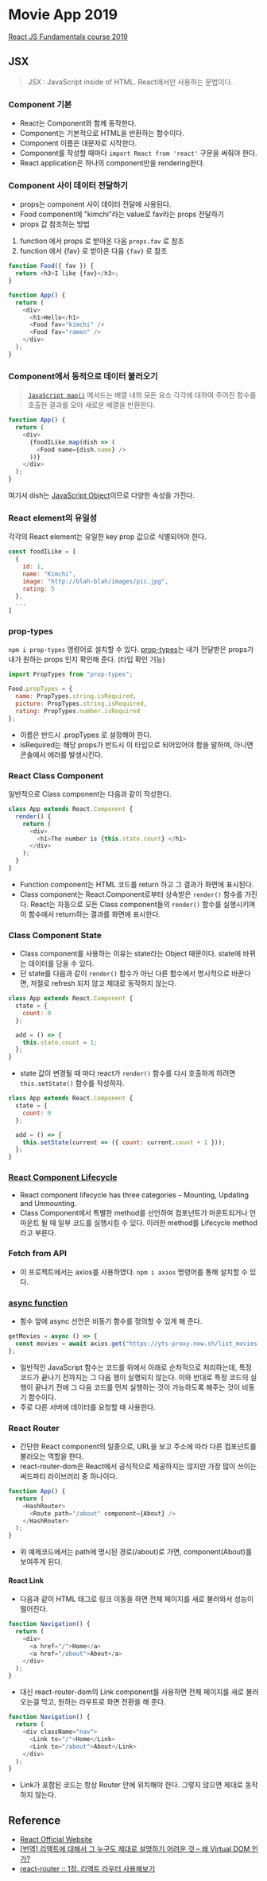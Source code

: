 # Movie App 2019

<a href="https://academy.nomadcoders.co/p/reactjs-fundamentals">React JS Fundamentals course 2019</a>

## JSX

> JSX : JavaScript inside of HTML. React에서만 사용하는 문법이다.

### Component 기본

- React는 Component와 함께 동작한다.
- Component는 기본적으로 HTML을 반환하는 함수이다.
- Component 이름은 대문자로 시작한다.
- Component를 작성할 때마다 `import React from 'react'` 구문을 써줘야 한다.
- React application은 하나의 component만을 rendering한다.

### Component 사이 데이터 전달하기

- props는 component 사이 데이터 전달에 사용된다.
- Food component에 "kimchi"라는 value로 fav라는 props 전달하기
- props 값 참조하는 방법

1. function 에서 props 로 받아온 다음 `props.fav` 로 참조
2. function 에서 {fav} 로 받아온 다음 `{fav}` 로 참조

```javascript
function Food({ fav }) {
  return <h3>I like {fav}</h3>;
}

function App() {
  return (
    <div>
      <h1>Hello</h1>
      <Food fav="kimchi" />
      <Food fav="ramen" />
    </div>
  );
}
```

### Component에서 동적으로 데이터 불러오기

> <a href="https://developer.mozilla.org/ko/docs/Web/JavaScript/Reference/Global_Objects/Array/map">`JavaScript map()`</a> 메서드는 배열 내의 모든 요소 각각에 대하여 주어진 함수를 호출한 결과를 모아 새로운 배열을 반환한다.

```javascript
function App() {
  return (
    <div>
      {foodILike.map(dish => (
        <Food name={dish.name} />
      ))}
    </div>
  );
}
```

여기서 dish는 <a href="https://developer.mozilla.org/ko/docs/Learn/JavaScript/Objects/Basics">JavaScript Object</a>이므로 다양한 속성을 가진다.

### React element의 유일성

각각의 React element는 유일한 key prop 값으로 식별되어야 한다.

```javascript
const foodILike = [
  {
    id: 1,
    name: "Kimchi",
    image: "http://blah-blah/images/pic.jpg",
    rating: 5
  },
  ...
]
```

### prop-types

`npm i prop-types` 명령어로 설치할 수 있다.
<a href="https://ko.reactjs.org/docs/typechecking-with-proptypes.html">prop-types</a>는 내가 전달받은 props가 내가 원하는 props 인지 확인해 준다. (타입 확인 기능)

```javascript
import PropTypes from "prop-types";

Food.propTypes = {
  name: PropTypes.string.isRequired,
  picture: PropTypes.string.isRequired,
  rating: PropTypes.number.isRequired
};
```

- 이름은 반드시 .propTypes 로 설정해야 한다.
- isRequired는 해당 props가 반드시 이 타입으로 되어있어야 함을 말하며, 아니면 콘솔에서 에러를 발생시킨다.

### React Class Component

일반적으로 Class component는 다음과 같이 작성한다.

```javascript
class App extends React.Component {
  render() {
    return (
      <div>
        <h1>The number is {this.state.count} </h1>
      </div>
    );
  }
}
```

- Function component는 HTML 코드를 return 하고 그 결과가 화면에 표시된다.
- Class component는 React.Component로부터 상속받은 `render()` 함수를 가진다. React는 자동으로 모든 Class component들의 `render()` 함수를 실행시키며 이 함수에서 return하는 결과를 화면에 표시한다.

### Class Component State

- Class component를 사용하는 이유는 state라는 Object 때문이다. state에 바뀌는 데이터를 담을 수 있다.
- 단 state를 다음과 같이 `render()` 함수가 아닌 다른 함수에서 명시적으로 바꾼다면, 저절로 refresh 되지 않고 제대로 동작하지 않는다.

```javascript
class App extends React.Component {
  state = {
    count: 0
  };

  add = () => {
    this.state.count = 1;
  };
}
```

- state 값이 변경될 때 마다 react가 `render()` 함수를 다시 호출하게 하려면 `this.setState()` 함수를 작성하자.

```javascript
class App extends React.Component {
  state = {
    count: 0
  };

  add = () => {
    this.setState(current => ({ count: current.count + 1 }));
  };
}
```

### <a href="https://ko.reactjs.org/docs/react-component.html">React Component Lifecycle</a>

- React component lifecycle has three categories – Mounting, Updating and Unmounting.
- Class Component에서 특별한 method를 선언하여 컴포넌트가 마운트되거나 언마운트 될 때 일부 코드를 실행시킬 수 있다. 이러한 method를 Lifecycle method라고 부른다.

### Fetch from API

- 이 프로젝트에서는 axios를 사용하였다. `npm i axios` 명령어를 통해 설치할 수 있다.

### <a href="https://developer.mozilla.org/ko/docs/Web/JavaScript/Reference/Statements/async_function">async function</a>

- 함수 앞에 async 선언은 비동기 함수를 정의할 수 있게 해 준다.

```javascript
getMovies = async () => {
  const movies = await axios.get("https://yts-proxy.now.sh/list_movies.json");
};
```

- 일반적인 JavaScript 함수는 코드를 위에서 아래로 순차적으로 처리하는데, 특정 코드가 끝나기 전까지는 그 다음 행이 실행되지 않는다. 이와 반대로 특정 코드의 실행이 끝나기 전에 그 다음 코드를 먼저 실행하는 것이 가능하도록 해주는 것이 비동기 함수이다.
- 주로 다른 서버에 데이터를 요청할 때 사용한다.

### React Router

- 간단한 React component의 일종으로, URL을 보고 주소에 따라 다른 컴포넌트를 불러오는 역할을 한다.
- react-router-dom은 React에서 공식적으로 제공하지는 않지만 가장 많이 쓰이는 써드파티 라이브러리 중 하나이다.

```javascript
function App() {
  return (
    <HashRouter>
      <Route path="/about" component={About} />
    </HashRouter>
  );
}
```

- 위 예제코드에서는 path에 명시된 경로(/about)로 가면, component(About)를 보여주게 된다.

#### React Link

- 다음과 같이 HTML 태그로 링크 이동을 하면 전체 페이지를 새로 불러와서 성능이 떨어진다.

```javascript
function Navigation() {
  return (
    <div>
      <a href="/">Home</a>
      <a href="/about">About</a>
    </div>
  );
}
```

- 대신 react-router-dom의 Link component를 사용하면 전체 페이지를 새로 불러오는걸 막고, 원하는 라우트로 화면 전환을 해 준다.

```javascript
function Navigation() {
  return (
    <div className="nav">
      <Link to="/">Home</Link>
      <Link to="/about">About</Link>
    </div>
  );
}
```

- Link가 포함된 코드는 항상 Router 안에 위치해야 한다. 그렇지 않으면 제대로 동작하지 않는다.

## Reference

- <a href="https://ko.reactjs.org/docs/getting-started.html">React Official Website</a>
- <a href="https://velopert.com/3236">[번역] 리액트에 대해서 그 누구도 제대로 설명하기 어려운 것 – 왜 Virtual DOM 인가?</a>
- <a href="https://velopert.com/3417">react-router :: 1장. 리액트 라우터 사용해보기</a>
